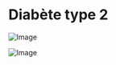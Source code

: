 # Diabète type 2

![Image](.//media/endo/Scan_0011.jpg)

![Image](.//media/endo/Scan_0011_verso.jpg)
